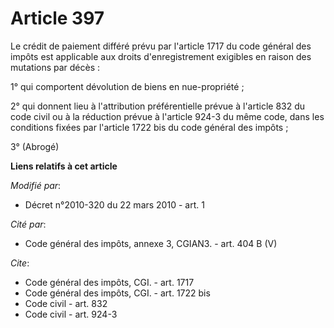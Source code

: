 # Article 397

Le crédit de paiement différé prévu par l'article 1717 du code général des impôts est applicable aux droits d'enregistrement
exigibles en raison des mutations par décès : 

1° qui comportent dévolution de biens en nue-propriété ; 

2° qui donnent lieu à l'attribution préférentielle prévue à l'article 832 du code civil ou à la réduction prévue à l'article
924-3 du même code, dans les conditions fixées par l'article 1722 bis du code général des impôts ; 

3° (Abrogé)

**Liens relatifs à cet article**

_Modifié par_:

  - Décret n°2010-320 du 22 mars 2010 - art. 1

_Cité par_:

  - Code général des impôts, annexe 3, CGIAN3. - art. 404 B (V)

_Cite_:

  - Code général des impôts, CGI. - art. 1717
  - Code général des impôts, CGI. - art. 1722 bis
  - Code civil - art. 832
  - Code civil - art. 924-3
